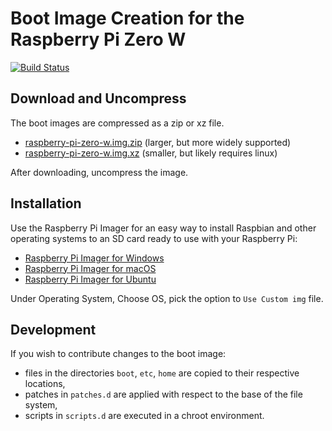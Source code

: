 # Boot Image Creation for the Raspberry Pi Zero W

[![Build Status](https://travis-ci.org/AutomatedFieldPhenomics/raspberry-pi-zero-w-image.svg?branch=master)](https://travis-ci.org/AutomatedFieldPhenomics/raspberry-pi-zero-w-image)

## Download and Uncompress

The boot images are compressed as a zip or xz file.
-  [raspberry-pi-zero-w.img.zip](https://github.com/AutomatedFieldPhenomics/raspberry-pi-zero-w-image/releases/latest/download/raspberry-pi-zero-w.img.zip) (larger, but more widely supported)
-  [raspberry-pi-zero-w.img.xz](https://github.com/AutomatedFieldPhenomics/raspberry-pi-zero-w-image/releases/latest/download/raspberry-pi-zero-w.img.xz) (smaller, but likely requires linux)

After downloading, uncompress the image.

## Installation

Use the Raspberry Pi Imager for an easy way to install Raspbian and other operating systems to an SD card ready to use with your Raspberry Pi:
- [Raspberry Pi Imager for Windows](https://downloads.raspberrypi.org/imager/imager.exe)
- [Raspberry Pi Imager for macOS](https://downloads.raspberrypi.org/imager/imager.dmg)
- [Raspberry Pi Imager for Ubuntu](https://downloads.raspberrypi.org/imager/imager_amd64.deb)

Under Operating System, Choose OS, pick the option to `Use Custom img` file.

## Development

If you wish to contribute changes to the boot image:
- files in the directories `boot`, `etc`, `home` are copied to their respective locations,
- patches in `patches.d` are applied with respect to the base of the file system,
- scripts in `scripts.d` are executed in a chroot environment.
